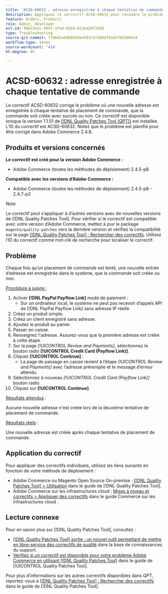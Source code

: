 ```yaml
---
title: 'ACSD-60632 : adresse enregistrée à chaque tentative de commande'
description: Appliquez le correctif ACSD-60632 pour résoudre le problème d’Adobe Commerce où une nouvelle adresse est enregistrée à chaque tentative de passage de commande, que la commande soit créée avec succès ou non.
feature: Orders, Products
role: Admin, Developer
exl-id: 9b623a1c-594f-47ed-82b4-d11ba20f3a58
type: Troubleshooting
source-git-commit: 7fdb02a6d89d50ea593c5fd99d78101f89198424
workflow-type: tm+mt
source-wordcount: '424'
ht-degree: 0%

---
```


# ACSD-60632 : adresse enregistrée à chaque tentative de commande

Le correctif ACSD-60632 corrige le problème où une nouvelle adresse est enregistrée à chaque tentative de placement de commande, que la commande soit créée avec succès ou non. Ce correctif est disponible lorsque la version 1.1.51 de [[!DNL Quality Patches Tool (QPT)]](https://experienceleague.adobe.com/en/docs/commerce-operations/tools/quality-patches-tool/quality-patches-tool-to-self-serve-quality-patches) est installée. L’ID du correctif est ACSD-60632. Notez que le problème est planifié pour être corrigé dans Adobe Commerce 2.4.8.

## Produits et versions concernés

**Le correctif est créé pour la version Adobe Commerce :**

* Adobe Commerce (toutes les méthodes de déploiement) 2.4.5-p8

**Compatible avec les versions d’Adobe Commerce :**

* Adobe Commerce (toutes les méthodes de déploiement) 2.4.5-p8 - 2.4.7-p2

>[!NOTE]
>
>Le correctif peut s’appliquer à d’autres versions avec de nouvelles versions de [!DNL Quality Patches Tool]. Pour vérifier si le correctif est compatible avec votre version d’Adobe Commerce, mettez à jour le package `magento/quality-patches` vers la dernière version et vérifiez la compatibilité sur la page [[!DNL Quality Patches Tool] : Rechercher des correctifs](https://experienceleague.adobe.com/tools/commerce-quality-patches/index.html). Utilisez l’ID du correctif comme mot-clé de recherche pour localiser le correctif.

## Problème

Chaque fois qu’un placement de commande est tenté, une nouvelle entrée d’adresse est enregistrée dans le système, que la commande soit créée ou non.

<u>Procédure à suivre </u> :

1. Activer **[!DNL PayPal Payflow Link]** mode de paiement :
   * Sur un ordinateur local, le système ne peut pas recevoir d’appels API de [!DNL PayPal Payflow Link] sans adresse IP réelle.
1. Créez un produit simple.
1. Créez un client enregistré sans adresse.
1. Ajoutez le produit au panier.
1. Passer en caisse.
1. Renseignez l&#39;adresse. Assurez-vous que la première adresse est créée à cette étape.
1. Sur la page *[!UICONTROL Review and Payments]*, sélectionnez le bouton radio **[!UICONTROL Credit Card (Payflow Link)]**.
1. Cliquez **[!UICONTROL Continue]** :
   * La page de passage en caisse revient à l’étape *[!UICONTROL Review and Payments]* avec l’adresse préremplie et le message d’erreur attendu.
1. Sélectionnez à nouveau *[!UICONTROL Credit Card (Payflow Link)]* bouton radio.
1. Cliquez sur **[!UICONTROL Continue]**.

<u>Résultats attendus</u> :

Aucune nouvelle adresse n&#39;est créée lors de la deuxième tentative de placement de commande.

<u>Résultats réels</u> :

Une nouvelle adresse est créée après chaque tentative de placement de commande.

## Application du correctif

Pour appliquer des correctifs individuels, utilisez les liens suivants en fonction de votre méthode de déploiement :

* Adobe Commerce ou Magento Open Source On-premise : [[!DNL Quality Patches Tool] > Utilisation](https://experienceleague.adobe.com/docs/commerce-operations/tools/quality-patches-tool/usage.html) dans le guide de [!DNL Quality Patches Tool].
* Adobe Commerce sur les infrastructures cloud : [Mises à niveau et correctifs > Appliquer des correctifs](https://experienceleague.adobe.com/docs/commerce-cloud-service/user-guide/develop/upgrade/apply-patches.html) dans le guide Commerce sur les infrastructures cloud .

## Lecture connexe

Pour en savoir plus sur [!DNL Quality Patches Tool], consultez :

* [[!DNL Quality Patches Tool] sortie : un nouvel outil permettant de mettre en libre-service des correctifs de qualité](https://experienceleague.adobe.com/en/docs/commerce-operations/tools/quality-patches-tool/quality-patches-tool-to-self-serve-quality-patches) dans la base de connaissances du support.
* [Vérifiez si un correctif est disponible pour votre problème Adobe Commerce en utilisant [!DNL Quality Patches Tool]](/help/tools/quality-patches-tool/patches-available-in-qpt/check-patch-for-magento-issue-with-magento-quality-patches.md) dans le guide de [!UICONTROL Quality Patches Tool].

Pour plus d’informations sur les autres correctifs disponibles dans QPT, reportez-vous à [[!DNL Quality Patches Tool] : Rechercher des correctifs](https://experienceleague.adobe.com/tools/commerce-quality-patches/index.html) dans le guide de [!DNL Quality Patches Tool].
